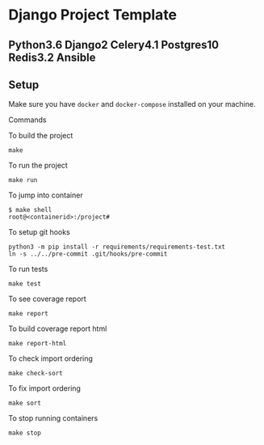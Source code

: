 # Django Project Template

## Python3.6 Django2 Celery4.1 Postgres10 Redis3.2 Ansible

## Setup

Make sure you have `docker` and `docker-compose` installed on your machine.

Commands

To build the project

    make

To run the project

    make run

To jump into container

    $ make shell
    root@<containerid>:/project#

To setup git hooks

    python3 -m pip install -r requirements/requirements-test.txt
    ln -s ../../pre-commit .git/hooks/pre-commit

To run tests

    make test

To see coverage report

    make report
    
To build coverage report html

    make report-html

To check import ordering

    make check-sort
    
To fix import ordering

    make sort

To stop running containers

    make stop
